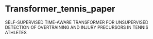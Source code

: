 # Transformer_tennis_paper
SELF-SUPERVISED TIME-AWARE TRANSFORMER FOR UNSUPERVISED DETECTION OF OVERTRAINING AND INJURY PRECURSORS IN TENNIS ATHLETES
